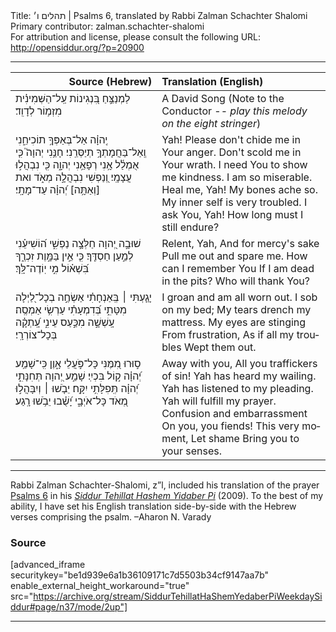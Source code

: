 <html>
<head></head>
<body>
Title: תהלים ו׳ | Psalms 6, translated by Rabbi Zalman Schachter Shalomi<br />
Primary contributor: zalman.schachter-shalomi<br />
For attribution and license, please consult the following URL: <a href="http://opensiddur.org/?p=20900">http://opensiddur.org/?p=20900</a>
<p />
<hr />

<table style="margin-left: auto;margin-right: auto;" class="draggable">
<thead><tr><th id="x" style="text-align: right;">Source (Hebrew)</th><th style="text-align: left;">Translation (English)</th></tr></thead>
<tbody>
<tr><td style="vertical-align:top;" width="46%">
<div class="liturgy" lang="he">
לַמְנַצֵּ֣חַ בִּ֭נְגִינוֹת עַֽל־הַשְּׁמִינִ֗ית 
מִזְמ֥וֹר לְדָוִֽד׃
</span></div></td>
 
<td style="vertical-align:top;" width="53%">
<div class="english" lang="en">
A David Song 
(Note to the Conductor -- <em>play this melody on the eight stringer</em>)
</div></td></tr>


<tr><td style="vertical-align:top;" width="46%">
<div class="liturgy" lang="he">
יְֽהוָ֗ה אַל־בְּאַפְּךָ֥ תוֹכִיחֵ֑נִי 
וְֽאַל־בַּחֲמָתְךָ֥ תְיַסְּרֵֽנִי׃
חָנֵּ֥נִי יְהוָה֮ 
כִּ֤י אֻמְלַ֫ל אָ֥נִי 
רְפָאֵ֥נִי יְהוָ֑ה כִּ֖י נִבְהֲל֣וּ עֲצָמָֽי׃
וְ֭נַפְשִׁי נִבְהֲלָ֣ה מְאֹ֑ד 
ואת [וְאַתָּ֥ה] יְ֝הוָ֗ה 
עַד־מָתָֽי׃
</span></div></td>
 
<td style="vertical-align:top;" width="53%">
<div class="english" lang="en">
Yah! Please don't chide me in Your anger. 
Don't scold me in Your wrath.
I need You to show me kindness. 
I am so miserable. 
Heal me, Yah! My bones ache so.
My inner self is very troubled. 
I ask You, Yah! 
How long must I still endure?
</div></td></tr>


<tr><td style="vertical-align:top;" width="46%">
<div class="liturgy" lang="he">
שׁוּבָ֣ה יְ֭הוָה 
חַלְּצָ֣ה נַפְשִׁ֑י 
ה֝וֹשִׁיעֵ֗נִי לְמַ֣עַן חַסְדֶּֽךָ׃
כִּ֤י אֵ֣ין בַּמָּ֣וֶת זִכְרֶ֑ךָ 
בִּ֝שְׁא֗וֹל 
מִ֣י יֽוֹדֶה־לָּֽךְ׃
</span></div></td>
 
<td style="vertical-align:top;" width="53%">
<div class="english" lang="en">
Relent, Yah, 
And for mercy's sake 
Pull me out and spare me.
How can I remember You 
If I am dead in the pits? 
Who will thank You?
</div></td></tr>


<tr><td style="vertical-align:top;" width="46%">
<div class="liturgy" lang="he">
יָגַ֤עְתִּי ׀ בְּֽאַנְחָתִ֗י אַשְׂחֶ֣ה 
בְכָל־לַ֭יְלָה מִטָּתִ֑י 
בְּ֝דִמְעָתִ֗י עַרְשִׂ֥י אַמְסֶֽה׃
עָֽשְׁשָׁ֣ה 
מִכַּ֣עַס עֵינִ֑י 
עָֽ֝תְקָ֗ה 
בְּכָל־צוֹרְרָֽי׃
</span></div></td>
 
<td style="vertical-align:top;" width="53%">
<div class="english" lang="en">
I groan and am all worn out. 
I sob on my bed; 
My tears drench my mattress.
My eyes are stinging 
From frustration, 
As if all my troubles 
Wept them out.
</div></td></tr>


<tr><td style="vertical-align:top;" width="46%">
<div class="liturgy" lang="he">
ס֣וּרוּ מִ֭מֶּנִּי 
כָּל־פֹּ֣עֲלֵי אָ֑וֶן 
כִּֽי־שָׁמַ֥ע יְ֝הוָ֗ה ק֣וֹל בִּכְיִֽי׃
שָׁמַ֣ע יְ֭הוָה תְּחִנָּתִ֑י 
יְ֝הוָ֗ה תְּֽפִלָּתִ֥י יִקָּֽח׃
יֵבֹ֤שׁוּ ׀ וְיִבָּהֲל֣וּ מְ֭אֹד 
כָּל־אֹיְבָ֑י 
יָ֝שֻׁ֗בוּ 
יֵבֹ֥שׁוּ 
רָֽגַע׃
</span></div></td>
 
<td style="vertical-align:top;" width="53%">
<div class="english" lang="en">
Away with you, 
All you traffickers of sin!
Yah has heard my wailing. 
Yah has listened to my pleading. 
Yah will fulfill my prayer.
Confusion and embarrassment 
On you, you fiends! 
This very moment, 
Let shame 
Bring you to your senses.
</div></td></tr>
</tbody></table>

<hr />

Rabbi Zalman Schachter-Shalomi, z”l, included his translation of the prayer <a href="https://en.wikipedia.org/wiki/Psalm_6">Psalms 6</a> in his <em><a href="https://opensiddur.org/siddurim/ha-ari/neo-hasidut/reb-zalmans-open-siddur-tehillat-hashem/">Siddur Tehillat Hashem Yidaber Pi</a></em> (2009). To the best of my ability, I have set his English translation side-by-side with the Hebrew verses comprising the psalm. –Aharon N. Varady

<h3>Source</h3>

[advanced_iframe securitykey="be1d939e6a1b36109171c7d5503b34cf9147aa7b" enable_external_height_workaround="true" src="https://archive.org/stream/SiddurTehillatHaShemYedaberPiWeekdaySiddur#page/n37/mode/2up"]

<hr />

&nbsp;
</body>
</html>